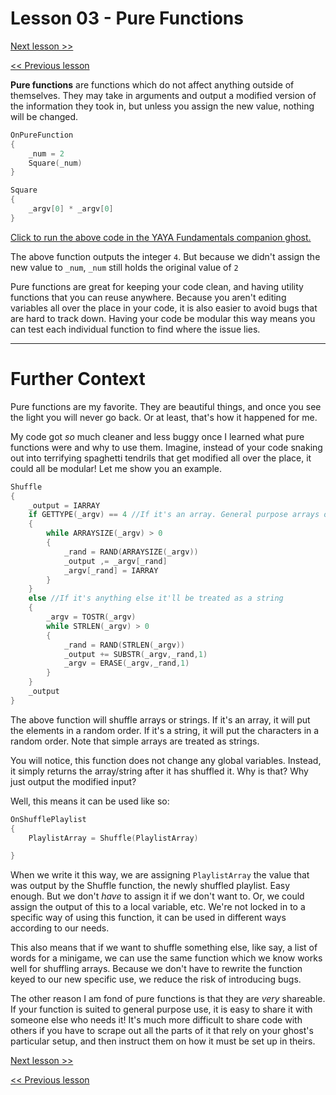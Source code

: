 # Lesson 03 - Pure Functions

[Next lesson >>](https://github.com/Zichqec/YAYA_Fundamentals/blob/main/Module%204%20-%20Functions/04%20-%20Embedded%20Elements.md)

[<< Previous lesson](https://github.com/Zichqec/YAYA_Fundamentals/blob/main/Module%204%20-%20Functions/02%20-%20Thinking%20with%20Functions.md)

**Pure functions** are functions which do not affect anything outside of themselves. They may take in arguments and output a modified version of the information they took in, but unless you assign the new value, nothing will be changed.

```c
OnPureFunction
{
	_num = 2
	Square(_num)
}

Square
{
	_argv[0] * _argv[0]
}
```

[Click to run the above code in the YAYA Fundamentals companion ghost.](https://zichqec.github.io/s-the-skeleton/jump.html?url=x-ukagaka-link%3Atype%3Devent%26ghost%3DYAYA%20Fundamentals%26info%3DOnExample.M4.L3.PureFunction)

The above function outputs the integer `4`. But because we didn't assign the new value to `_num`, `_num` still holds the original value of `2`

Pure functions are great for keeping your code clean, and having utility functions that you can reuse anywhere. Because you aren't editing variables all over the place in your code, it is also easier to avoid bugs that are hard to track down. Having your code be modular this way means you can test each individual function to find where the issue lies.

---

# Further Context

Pure functions are my favorite. They are beautiful things, and once you see the light you will never go back. Or at least, that's how it happened for me.

My code got *so* much cleaner and less buggy once I learned what pure functions were and why to use them. Imagine, instead of your code snaking out into terrifying spaghetti tendrils that get modified all over the place, it could all be modular! Let me show you an example.

```c
Shuffle
{
	_output = IARRAY
	if GETTYPE(_argv) == 4 //If it's an array. General purpose arrays only!
	{
		while ARRAYSIZE(_argv) > 0
		{
			_rand = RAND(ARRAYSIZE(_argv))
			_output ,= _argv[_rand]
			_argv[_rand] = IARRAY
		}
	}
	else //If it's anything else it'll be treated as a string
	{
		_argv = TOSTR(_argv)
		while STRLEN(_argv) > 0
		{
			_rand = RAND(STRLEN(_argv))
			_output += SUBSTR(_argv,_rand,1)
			_argv = ERASE(_argv,_rand,1)
		}
	}
	_output
}
```

The above function will shuffle arrays or strings. If it's an array, it will put the elements in a random order. If it's a string, it will put the characters in a random order. Note that simple arrays are treated as strings.

You will notice, this function does not change any global variables. Instead, it simply returns the array/string after it has shuffled it. Why is that? Why just output the modified input?

Well, this means it can be used like so:

```c
OnShufflePlaylist
{
	PlaylistArray = Shuffle(PlaylistArray)

}
```

When we write it this way, we are assigning `PlaylistArray` the value that was output by the Shuffle function, the newly shuffled playlist. Easy enough. But we don't *have* to assign it if we don't want to. Or, we could assign the output of this to a local variable, etc. We're not locked in to a specific way of using this function, it can be used in different ways according to our needs.

This also means that if we want to shuffle something else, like say, a list of words for a minigame, we can use the same function which we know works well for shuffling arrays. Because we don't have to rewrite the function keyed to our new specific use, we reduce the risk of introducing bugs.

The other reason I am fond of pure functions is that they are *very* shareable. If your function is suited to general purpose use, it is easy to share it with someone else who needs it! It's much more difficult to share code with others if you have to scrape out all the parts of it that rely on your ghost's particular setup, and then instruct them on how it must be set up in theirs.

[Next lesson >>](https://github.com/Zichqec/YAYA_Fundamentals/blob/main/Module%204%20-%20Functions/04%20-%20Embedded%20Elements.md)

[<< Previous lesson](https://github.com/Zichqec/YAYA_Fundamentals/blob/main/Module%204%20-%20Functions/02%20-%20Thinking%20with%20Functions.md)